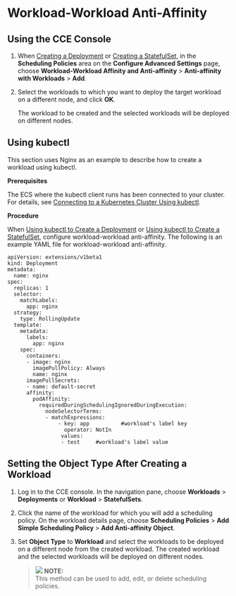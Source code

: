# Workload-Workload Anti-Affinity<a name="cce_01_0227"></a>

## Using the CCE Console<a name="section189731748476"></a>

1.  When  [Creating a Deployment](creating-a-deployment.md)  or  [Creating a StatefulSet](creating-a-statefulset.md), in the  **Scheduling Policies**  area on the  **Configure Advanced Settings**  page, choose  **Workload-Workload Affinity and Anti-affinity**  \>  **Anti-affinity with Workloads**  \>  **Add**.
2.  Select the workloads to which you want to deploy the target workload on a different node, and click  **OK**.

    The workload to be created and the selected workloads will be deployed on different nodes.


## Using kubectl<a name="section1894310152317"></a>

This section uses Nginx as an example to describe how to create a workload using kubectl.

**Prerequisites**

The ECS where the kubectl client runs has been connected to your cluster. For details, see  [Connecting to a Kubernetes Cluster Using kubectl](connecting-to-a-kubernetes-cluster-using-kubectl.md).

**Procedure**

When  [Using kubectl to Create a Deployment](creating-a-deployment.md#section155246177178)  or  [Using kubectl to Create a StatefulSet](creating-a-statefulset.md#section113441881214), configure workload-workload anti-affinity. The following is an example YAML file for workload-workload anti-affinity.

```
apiVersion: extensions/v1beta1
kind: Deployment
metadata:
  name: nginx
spec:
  replicas: 1
  selector:
    matchLabels:
      app: nginx
  strategy:
    type: RollingUpdate
  template:
    metadata:
      labels:
        app: nginx
    spec:
      containers:
      - image: nginx 
        imagePullPolicy: Always
        name: nginx
      imagePullSecrets:
      - name: default-secret
      affinity:
        podAffinity:
          requiredDuringSchedulingIgnoredDuringExecution:
            nodeSelectorTerms:
            - matchExpressions:
                - key: app          #workload's label key
                  operator: NotIn        
                 values:
                 - test     #workload's label value
```

## Setting the Object Type After Creating a Workload<a name="section097418414472"></a>

1.  Log in to the CCE console. In the navigation pane, choose  **Workloads**  \>  **Deployments**  or  **Workload**  \>  **StatefulSets**.
2.  Click the name of the workload for which you will add a scheduling policy. On the workload details page, choose  **Scheduling Policies**  \>  **Add Simple Scheduling Policy**  \>  **Add Anti-affinity Object**.
3.  Set  **Object Type**  to  **Workload**  and select the workloads to be deployed on a different node from the created workload. The created workload and the selected workloads will be deployed on different nodes.

    >![](/images/icon-note.gif) **NOTE:**   
    >This method can be used to add, edit, or delete scheduling policies.  


